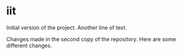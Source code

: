 # iit

Initial version of the project.
Another line of text.

Changes made in the second copy of the repository.
Here are some different changes.
